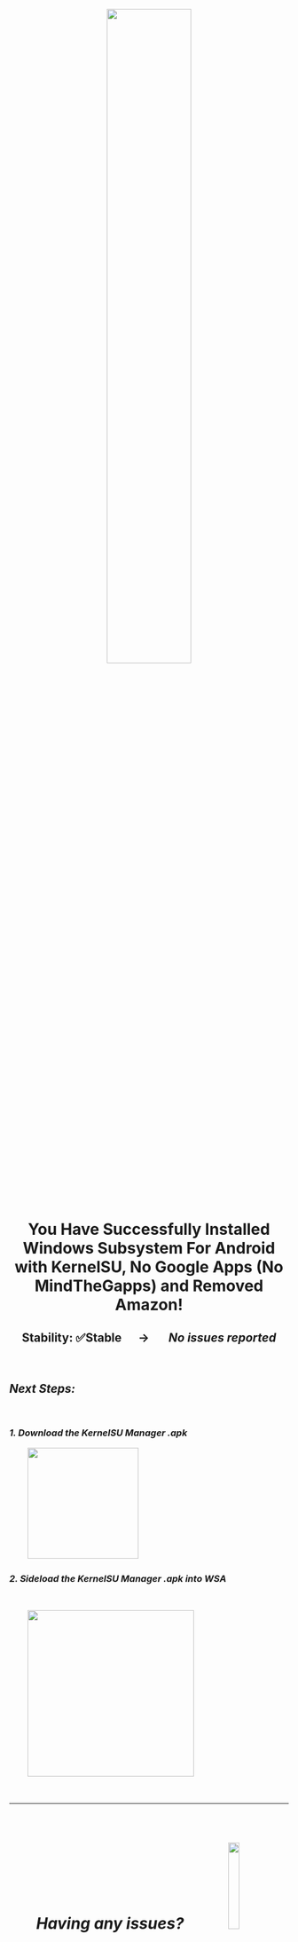 <p align="center"><picture><img src="https://github.com/MustardChef/WSABuilds/assets/68516357/73010213-e4b3-4acd-af29-d1dbfe4c96bd" width="55%" height="55%"/></p>



<h1><p align="center">You Have Successfully Installed Windows Subsystem For Android with KernelSU, No Google Apps (No MindTheGapps) and Removed Amazon!</p></h1>
<h2><p align="center">Stability: ✅Stable &nbsp; &nbsp; &nbsp;→ &nbsp; &nbsp; &nbsp; <i><b>No issues reported<i><b></p></h2>

<br />

## Next Steps:

<br />

### 1. Download the KernelSU Manager .apk

&nbsp; &nbsp; &nbsp; &nbsp; &nbsp; [<img src="https://user-images.githubusercontent.com/68516357/226141505-c93328f9-d6ae-4838-b080-85b073bfa1e0.png" style="width: 200px;"/>](https://github.com/tiann/KernelSU/releases/download/v0.6.8/KernelSU_v0.6.8_11238-release.apk)

### 2. Sideload the KernelSU Manager .apk into WSA
  
<br />

&nbsp; &nbsp; &nbsp; &nbsp; &nbsp; [<img src="https://img.shields.io/badge/-How%20to%20Sideload%20apps-474154?style=for-the-badge&logoColor=white&logo=github" style="width: 300px;"/>](https://github.com/MustardChef/WSABuilds/blob/master/Documentation/Usage%20Guides/Sideloading%20Guides/Sideloading.md)

<br />

---

<br />

 <h1><p align="center">Having any issues? &nbsp; &nbsp; &nbsp;<a href="https://github.com/MustardChef/WSABuilds/blob/master/Documentation/Fix%20Guides/Troubleshooting.md"><img src="https://img.shields.io/badge/Troubleshoot-1c86af?style=for-the-badge&logoColor=white&logo=github" width="20%" height="20%"/></a></p><h3> Click on the "Troubleshoot" button above or join the WSA Community Discord server via the invite below to recieve advice and support!</h3><h1><p align="center"><a href="https://discord.gg/2thee7zzHZ"><img src="https://invidget.switchblade.xyz/2thee7zzHZ" style="width: 420px;"/></a></p></h1>

